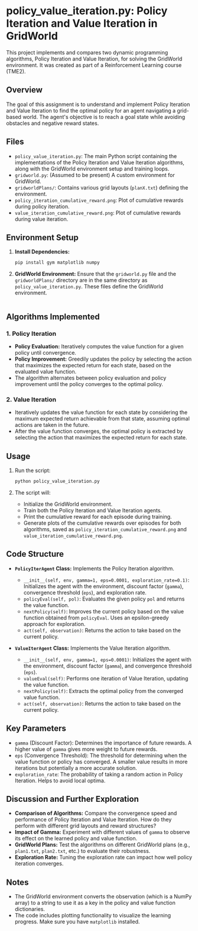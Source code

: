 # policy_value_iteration.py: Policy Iteration and Value Iteration in GridWorld

This project implements and compares two dynamic programming algorithms, Policy Iteration and Value Iteration, for solving the GridWorld environment.  It was created as part of a Reinforcement Learning course (TME2).

## Overview

The goal of this assignment is to understand and implement Policy Iteration and Value Iteration to find the optimal policy for an agent navigating a grid-based world. The agent's objective is to reach a goal state while avoiding obstacles and negative reward states.

## Files

*   `policy_value_iteration.py`:  The main Python script containing the implementations of the Policy Iteration and Value Iteration algorithms, along with the GridWorld environment setup and training loops.
*   `gridworld.py`: (Assumed to be present) A custom environment for GridWorld.
*   `gridworldPlans/`: Contains various grid layouts (`planX.txt`) defining the environment.
*   `policy_iteration_cumulative_reward.png`: Plot of cumulative rewards during policy iteration.
*   `value_iteration_cumulative_reward.png`: Plot of cumulative rewards during value iteration.

## Environment Setup

1.  **Install Dependencies:**
    ```bash
    pip install gym matplotlib numpy
    ```
2.  **GridWorld Environment:**  Ensure that the `gridworld.py` file and the `gridworldPlans/` directory are in the same directory as `policy_value_iteration.py`. These files define the GridWorld environment.
    ```

## Algorithms Implemented

### 1. Policy Iteration

*   **Policy Evaluation:** Iteratively computes the value function for a given policy until convergence.
*   **Policy Improvement:**  Greedily updates the policy by selecting the action that maximizes the expected return for each state, based on the evaluated value function.
*   The algorithm alternates between policy evaluation and policy improvement until the policy converges to the optimal policy.

### 2. Value Iteration

*   Iteratively updates the value function for each state by considering the maximum expected return achievable from that state, assuming optimal actions are taken in the future.
*   After the value function converges, the optimal policy is extracted by selecting the action that maximizes the expected return for each state.

## Usage

1.  Run the script:
    ```bash
    python policy_value_iteration.py
    ```

2.  The script will:
    *   Initialize the GridWorld environment.
    *   Train both the Policy Iteration and Value Iteration agents.
    *   Print the cumulative reward for each episode during training.
    *   Generate plots of the cumulative rewards over episodes for both algorithms, saved as  `policy_iteration_cumulative_reward.png` and `value_iteration_cumulative_reward.png`.

## Code Structure

*   **`PolicyIterAgent` Class:** Implements the Policy Iteration algorithm.
    *   `__init__(self, env, gamma=1, eps=0.0001, exploration_rate=0.1)`: Initializes the agent with the environment, discount factor (`gamma`), convergence threshold (`eps`), and exploration rate.
    *   `policyEval(self, pol)`:  Evaluates the given policy `pol` and returns the value function.
    *   `nextPolicy(self)`: Improves the current policy based on the value function obtained from `policyEval`.  Uses an epsilon-greedy approach for exploration.
    *   `act(self, observation)`: Returns the action to take based on the current policy.

*   **`ValueIterAgent` Class:** Implements the Value Iteration algorithm.
    *   `__init__(self, env, gamma=1, eps=0.0001)`: Initializes the agent with the environment, discount factor (`gamma`), and convergence threshold (`eps`).
    *   `valueEval(self)`: Performs one iteration of Value Iteration, updating the value function.
    *   `nextPolicy(self)`: Extracts the optimal policy from the converged value function.
    *   `act(self, observation)`: Returns the action to take based on the current policy.

## Key Parameters

*   `gamma` (Discount Factor): Determines the importance of future rewards. A higher value of `gamma` gives more weight to future rewards.
*   `eps` (Convergence Threshold):  The threshold for determining when the value function or policy has converged.  A smaller value results in more iterations but potentially a more accurate solution.
*   `exploration_rate`: The probability of taking a random action in Policy Iteration.  Helps to avoid local optima.

## Discussion and Further Exploration

*   **Comparison of Algorithms:** Compare the convergence speed and performance of Policy Iteration and Value Iteration. How do they perform with different grid layouts and reward structures?
*   **Impact of Gamma:** Experiment with different values of `gamma` to observe its effect on the learned policy and value function.
*   **GridWorld Plans:** Test the algorithms on different GridWorld plans (e.g., `plan1.txt`, `plan2.txt`, etc.) to evaluate their robustness.
*   **Exploration Rate:** Tuning the exploration rate can impact how well policy iteration converges.

## Notes

*   The GridWorld environment converts the observation (which is a NumPy array) to a string to use it as a key in the policy and value function dictionaries.
*   The code includes plotting functionality to visualize the learning progress. Make sure you have `matplotlib` installed.
